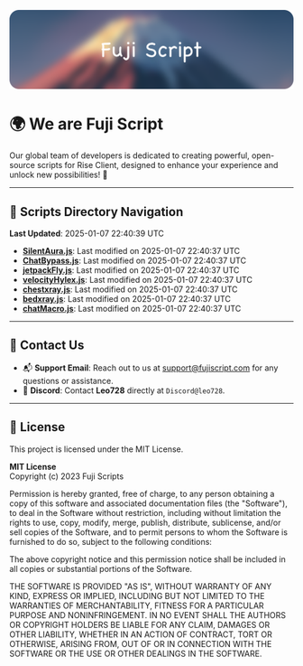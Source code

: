 ![Banner](.github/b.webp)

# 🌍 **We are Fuji Script**

Our global team of developers is dedicated to creating powerful, open-source scripts for Rise Client, designed to enhance your experience and unlock new possibilities! 🌟

---
<!-- SCRIPTS_NAVIGATION_START -->
## 📂 **Scripts Directory Navigation**

**Last Updated**: 2025-01-07 22:40:39 UTC

- **[SilentAura.js](scripts/SilentAura.js)**: Last modified on 2025-01-07 22:40:37 UTC
- **[ChatBypass.js](scripts/ChatBypass.js)**: Last modified on 2025-01-07 22:40:37 UTC
- **[jetpackFly.js](scripts/jetpackFly.js)**: Last modified on 2025-01-07 22:40:37 UTC
- **[velocityHylex.js](scripts/velocityHylex.js)**: Last modified on 2025-01-07 22:40:37 UTC
- **[chestxray.js](scripts/chestxray.js)**: Last modified on 2025-01-07 22:40:37 UTC
- **[bedxray.js](scripts/bedxray.js)**: Last modified on 2025-01-07 22:40:37 UTC
- **[chatMacro.js](scripts/chatMacro.js)**: Last modified on 2025-01-07 22:40:37 UTC

<!-- SCRIPTS_NAVIGATION_END -->

---

## 💬 **Contact Us**  
- 📬 **Support Email**: Reach out to us at [support@fujiscript.com](mailto:support@fujiscript.com) for any questions or assistance.  
- 💬 **Discord**: Contact **Leo728** directly at `Discord@leo728`.

---

## 📜 **License**

This project is licensed under the MIT License.  

**MIT License**  
Copyright (c) 2023 Fuji Scripts  

Permission is hereby granted, free of charge, to any person obtaining a copy of this software and associated documentation files (the "Software"), to deal in the Software without restriction, including without limitation the rights to use, copy, modify, merge, publish, distribute, sublicense, and/or sell copies of the Software, and to permit persons to whom the Software is furnished to do so, subject to the following conditions:  

The above copyright notice and this permission notice shall be included in all copies or substantial portions of the Software.  

THE SOFTWARE IS PROVIDED "AS IS", WITHOUT WARRANTY OF ANY KIND, EXPRESS OR IMPLIED, INCLUDING BUT NOT LIMITED TO THE WARRANTIES OF MERCHANTABILITY, FITNESS FOR A PARTICULAR PURPOSE AND NONINFRINGEMENT. IN NO EVENT SHALL THE AUTHORS OR COPYRIGHT HOLDERS BE LIABLE FOR ANY CLAIM, DAMAGES OR OTHER LIABILITY, WHETHER IN AN ACTION OF CONTRACT, TORT OR OTHERWISE, ARISING FROM, OUT OF OR IN CONNECTION WITH THE SOFTWARE OR THE USE OR OTHER DEALINGS IN THE SOFTWARE.  
